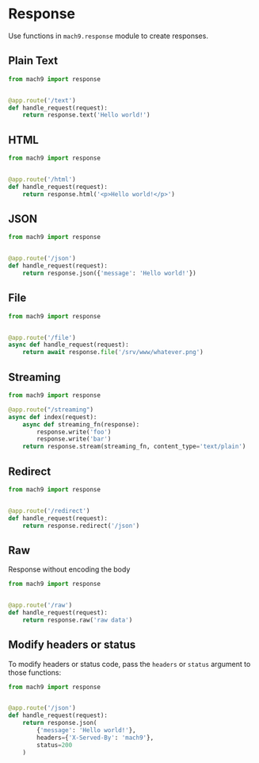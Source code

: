 # Response

Use functions in `mach9.response` module to create responses.

## Plain Text

```python
from mach9 import response


@app.route('/text')
def handle_request(request):
    return response.text('Hello world!')
```

## HTML

```python
from mach9 import response


@app.route('/html')
def handle_request(request):
    return response.html('<p>Hello world!</p>')
```

## JSON


```python
from mach9 import response


@app.route('/json')
def handle_request(request):
    return response.json({'message': 'Hello world!'})
```

## File

```python
from mach9 import response


@app.route('/file')
async def handle_request(request):
    return await response.file('/srv/www/whatever.png')
```

## Streaming

```python
from mach9 import response

@app.route("/streaming")
async def index(request):
    async def streaming_fn(response):
        response.write('foo')
        response.write('bar')
    return response.stream(streaming_fn, content_type='text/plain')
```

## Redirect

```python
from mach9 import response


@app.route('/redirect')
def handle_request(request):
    return response.redirect('/json')
```

## Raw

Response without encoding the body

```python
from mach9 import response


@app.route('/raw')
def handle_request(request):
    return response.raw('raw data')
```

## Modify headers or status

To modify headers or status code, pass the `headers` or `status` argument to those functions:

```python
from mach9 import response


@app.route('/json')
def handle_request(request):
    return response.json(
        {'message': 'Hello world!'},
        headers={'X-Served-By': 'mach9'},
        status=200
    )
```
